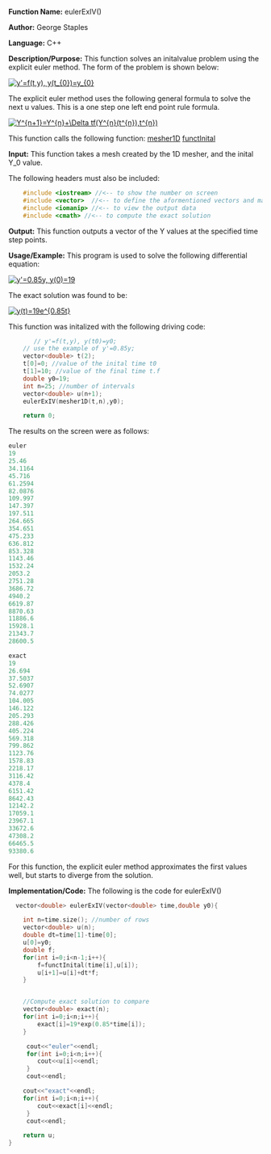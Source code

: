 **Function Name:**          eulerExIV()

**Author:** George Staples

**Language:** C++

**Description/Purpose:** This function solves an initalvalue problem using the explicit euler method. The form of the problem is shown below:

<a href="https://www.codecogs.com/eqnedit.php?latex=y'=f(t,y),&space;y(t_{0})=y_{0}" target="_blank"><img src="https://latex.codecogs.com/gif.latex?y'=f(t,y),&space;y(t_{0})=y_{0}" title="y'=f(t,y), y(t_{0})=y_{0}" /></a>

The explicit euler method uses the following general formula to solve the next u values. This is a one step one left end point rule formula.

<a href="https://www.codecogs.com/eqnedit.php?latex=Y^{n&plus;1}=Y^{n}&plus;\Delta&space;tf(Y^{n}(t^{n}),t^{n})" target="_blank"><img src="https://latex.codecogs.com/gif.latex?Y^{n&plus;1}=Y^{n}&plus;\Delta&space;tf(Y^{n}(t^{n}),t^{n})" title="Y^{n+1}=Y^{n}+\Delta tf(Y^{n}(t^{n}),t^{n})" /></a>

This function calls the following function:
[mesher1D](https://georgest347.github.io/MATH-5620/softwareManual/HW4/mesher1D)
[functInital](https://georgest347.github.io/MATH-5620/softwareManual/HW4/functInital)

**Input:** This function takes a mesh created by the 1D mesher, and the inital Y_0 value.
  
The following headers must also be included:
  ```c++
      #include <iostream> //<-- to show the number on screen
      #include <vector>  //<-- to define the aformentioned vectors and matricies
      #include <iomanip> //<-- to view the output data
      #include <cmath> //<-- to compute the exact solution
  ```

**Output:** This function outputs a vector of the Y values at the specified time step points.
	
**Usage/Example:**
This program is used to solve the following differential equation:

<a href="https://www.codecogs.com/eqnedit.php?latex=y'=0.85y,&space;y(0)=19" target="_blank"><img src="https://latex.codecogs.com/gif.latex?y'=0.85y,&space;y(0)=19" title="y'=0.85y, y(0)=19" /></a>

The exact solution was found to be:

<a href="https://www.codecogs.com/eqnedit.php?latex=y(t)=19e^{0.85t}" target="_blank"><img src="https://latex.codecogs.com/gif.latex?y(t)=19e^{0.85t}" title="y(t)=19e^{0.85t}" /></a>

This function was initalized with the following driving code:
```c++
       // y'=f(t,y), y(t0)=y0;
    // use the example of y'=0.85y;
    vector<double> t(2);
    t[0]=0; //value of the inital time t0
    t[1]=10; //value of the final time t.f
    double y0=19;
    int n=25; //number of intervals
    vector<double> u(n+1);
    eulerExIV(mesher1D(t,n),y0);

    return 0;
```

The results on the screen were as follows:

```c++
euler
19
25.46
34.1164
45.716
61.2594
82.0876
109.997
147.397
197.511
264.665
354.651
475.233
636.812
853.328
1143.46
1532.24
2053.2
2751.28
3686.72
4940.2
6619.87
8870.63
11886.6
15928.1
21343.7
28600.5

exact
19
26.694
37.5037
52.6907
74.0277
104.005
146.122
205.293
288.426
405.224
569.318
799.862
1123.76
1578.83
2218.17
3116.42
4378.4
6151.42
8642.43
12142.2
17059.1
23967.1
33672.6
47308.2
66465.5
93380.6
```
For this function, the explicit euler method approximates the first values well, but starts to diverge from the solution.


**Implementation/Code:** The following is the code for eulerExIV()
```c++
  vector<double> eulerExIV(vector<double> time,double y0){

    int n=time.size(); //number of rows
    vector<double> u(n);
    double dt=time[1]-time[0];
    u[0]=y0;
    double f;
    for(int i=0;i<n-1;i++){
        f=functInital(time[i],u[i]);
        u[i+1]=u[i]+dt*f;
    }


    //Compute exact solution to compare
    vector<double> exact(n);
    for(int i=0;i<n;i++){
        exact[i]=19*exp(0.85*time[i]);
    }

     cout<<"euler"<<endl;
     for(int i=0;i<n;i++){
        cout<<u[i]<<endl;
     }
     cout<<endl;

    cout<<"exact"<<endl;
    for(int i=0;i<n;i++){
        cout<<exact[i]<<endl;
     }
     cout<<endl;

    return u;
}
```
